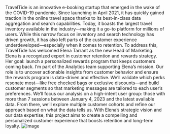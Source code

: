 TravelTide is an innovative e-booking startup that emerged in the wake of the COVID-19 pandemic. Since launching in April 2021, it has quickly gained traction in the online travel space thanks to its best-in-class data aggregation and search capabilities. Today, it boasts the largest travel inventory available in the industry—making it a go-to platform for millions of users.
While this narrow focus on inventory and search technology has driven growth, it has also left parts of the customer experience underdeveloped—especially when it comes to retention. To address this, TravelTide has welcomed Elena Tarrant as the new Head of Marketing. Elena is a recognized expert in customer retention and rewards strategy. Her goal: launch a personalized rewards program that keeps customers coming back.
I’m part of the Analytics team supporting Elena’s mission. Our role is to uncover actionable insights from customer behavior and ensure the rewards program is data-driven and effective. We’ll validate which perks resonate most—like free checked bags or exclusive discounts—and build customer segments so that marketing messages are tailored to each user’s preferences.
We’ll focus our analysis on a high-intent user group: those with more than 7 sessions between January 4, 2023 and the latest available data. From there, we’ll explore multiple customer cohorts and refine our approach based on what the data tells us.
With Elena’s strategic vision and our data expertise, this project aims to create a compelling and personalized customer experience that boosts retention and long-term loyalty.
![image](https://github.com/user-attachments/assets/5d0a412b-48fa-4951-93b3-885f04710360)
